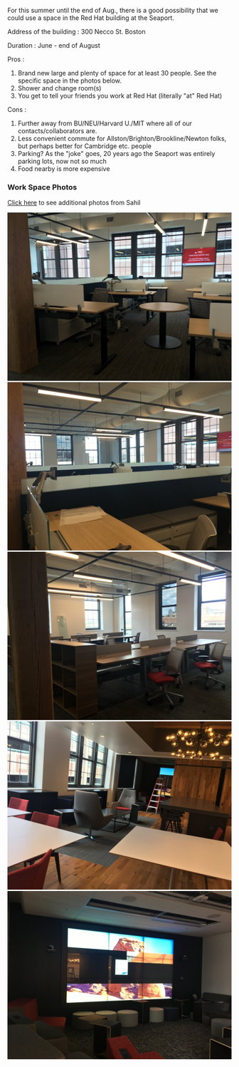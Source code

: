 
For this summer until the end of Aug., there is a good possibility that we could use a space in the Red Hat building 
at the Seaport. 

Address of the building : 300 Necco St. Boston 

Duration : June - end of August

Pros : 
1. Brand new large and plenty of space for at least 30 people. See the specific space in the photos below. 
1. Shower and change room(s) 
1. You get to tell your friends you work at Red Hat (literally "at" Red Hat)  

Cons : 
1. Further away from BU/NEU/Harvard U./MIT where all of our contacts/collaborators are.  
1. Less convenient commute for Allston/Brighton/Brookline/Newton folks, but perhaps better for Cambridge etc. people  
1. Parking? As the "joke" goes, 20 years ago the Seaport was entirely parking lots, now not so much  
1. Food nearby is more expensive



### Work Space Photos 
[Click here](https://goo.gl/photos/wxTsXkydQkPYuj958) to see additional photos from Sahil

![](_static/RHNeccoSt1.jpg)
![](_static/RHNeccoSt2.jpg)
![](_static/RHNeccoSt3.jpg)
![](_static/RHNeccoSt4.jpg)
![](_static/RHNeccoSt5.jpg)
